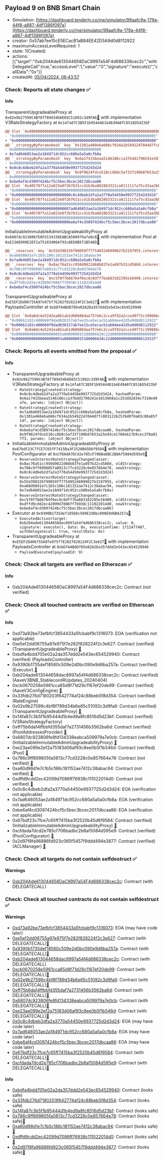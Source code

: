 ## Payload 9 on BNB Smart Chain

- Simulation: [https://dashboard.tenderly.co/me/simulator/99aafc9a-179a-44f8-a887-4df1386f097a](https://dashboard.tenderly.co/me/simulator/99aafc9a-179a-44f8-a887-4df1386f097a)
- creator: 0x57ab7ee15cE5ECacB1aB84EE42D5A9d0d8112922
- maximumAccessLevelRequired: 1
- state: 1(Created)
- actions: [{"target":"0xb204Ade613044658DaC8997a54F4d686338cec2c","withDelegateCall":true,"accessLevel":1,"value":"0","signature":"execute()","callData":"0x"}]
- createdAt: [05/04/2024, 06:43:57](https://bscscan.com/tx/0xad2de3a9c379f9a50d70862af1de9d5408d2f3df4d85c07cb1612f8c0e1b0ae7)

### Check: Reports all state changes :white_check_mark:

#### Info


TransparentUpgradeableProxy at `0x02e9b27599C4Bf8f789d34b6E65C51092c3d9FA6`[:ghost:](https://github.com/bgd-labs/aave-address-book "AaveV3BNB.RATES_FACTORY") with implementation V3RateStrategyFactory at `0x14fa87C3B5F1b95444D1b4Ed9A8fC8516D5d23bF`
```diff
@@ Slot `0x0000000000000000000000000000000000000000000000000000000000000002` @@
- "0x0000000000000000000000000000000000000000000000000000000000000005"
+ "0x0000000000000000000000000000000000000000000000000000000000000008"
@@ `_strategyByParamsHash` key `0x1301a460e6a686cf634a1b5492247044d7fc80312262576d0f9a83c88a85f14f` @@
- 0x0000000000000000000000000000000000000000
+ 0x7ad646053ae2a184971dc952cc680a5a5a0cfb8a
@@ `_strategyByParamsHash` key `0x6a17415beaa5146186cca37bdd1790241e1013668a1c253dd2834cf310e49afe` @@
- 0x0000000000000000000000000000000000000000
+ 0x0c8c4dbeb2dfa2a3770a54450e9937725d2d3d24
@@ `_strategyByParamsHash` key `0x9f9624fdce518cc8b0c5af337190b87653a25e93ce1760eb17b9cec370a017f3` @@
- 0x0000000000000000000000000000000000000000
+ 0xbe6af4cd3097424bcf5c5bec3bcec2017dbcaa86
@@ Slot `0x405787fa12a823e0f2b7631cc41b3ba8828b3321ca811111fa75cd3aa3bb5ad3` @@
- "0x0000000000000000000000000000000000000000000000000000000000000000"
+ "0x0000000000000000000000000c8c4dbeb2dfa2a3770a54450e9937725d2d3d24"
@@ Slot `0x405787fa12a823e0f2b7631cc41b3ba8828b3321ca811111fa75cd3aa3bb5ad4` @@
- "0x0000000000000000000000000000000000000000000000000000000000000000"
+ "0x0000000000000000000000007ad646053ae2a184971dc952cc680a5a5a0cfb8a"
@@ Slot `0x405787fa12a823e0f2b7631cc41b3ba8828b3321ca811111fa75cd3aa3bb5ad5` @@
- "0x0000000000000000000000000000000000000000000000000000000000000000"
+ "0x000000000000000000000000be6af4cd3097424bcf5c5bec3bcec2017dbcaa86"
```

InitializableImmutableAdminUpgradeabilityProxy at `0x6807dc923806fE8Fd134338EABCA509979a7e0cB`[:ghost:](https://github.com/bgd-labs/aave-address-book "AaveV3BNB.POOL") with implementation Pool at `0xE23AE099E2EF2a75183d06Af93c8EE0B5f1B546D`[:ghost:](https://github.com/bgd-labs/aave-address-book "AaveV3BNB.POOL_IMPL")
```diff
@@ `_reserves` key `0x55d398326f99059ff775485246999027b3197955.interestRateStrategyAddress` @@
- 0xa60d98d1e7c1b5c186c181152ae7412c38abac94
+ 0x7ad646053ae2a184971dc952cc680a5a5a0cfb8a
@@ `_reserves` key `0x8ac76a51cc950d9822d68b83fe1ad97b32cd580d.interestRateStrategyAddress` @@
- 0x786c9ff899805fa0813c77cd3228c0e857664e78
+ 0x0c8c4dbeb2dfa2a3770a54450e9937725d2d3d24
@@ `_reserves` key `0xc5f0f7b66764f6ec8c8dff7ba683102295e16409.interestRateStrategyAddress` @@
- 0xdffd9cdd2ec42099d7086ff76938c111022014d0
+ 0xbe6af4cd3097424bcf5c5bec3bcec2017dbcaa86
```

TransparentUpgradeableProxy at `0xE5EF2Dd06755A97e975f7E282f828224F2C3e627`[:ghost:](https://github.com/bgd-labs/aave-address-book "GovernanceV3BNB.PAYLOADS_CONTROLLER") with implementation PayloadsController at `0xbDfA4BdD705e02A2Da357ddd2e543ec654529940`
```diff
@@ Slot `0x8a8dc4e5242ea8b1ab1d60606dae757e6c2cca9f92a2cced9f72c19960bcb458` @@
- "0x00661102c400660f9dad020157ab7ee15ce5ecacb1ab84ee42d5a9d0d8112922"
+ "0x00661102c400660f9dad030157ab7ee15ce5ecacb1ab84ee42d5a9d0d8112922"
@@ Slot `0x8a8dc4e5242ea8b1ab1d60606dae757e6c2cca9f92a2cced9f72c19960bcb459` @@
- "0x000000000000000000093a80000001518000663dc22d00000000000000000000"
+ "0x000000000000000000093a80000001518000663dc22d0000000000006612552f"
```


### Check: Reports all events emitted from the proposal :white_check_mark:

#### Info

- TransparentUpgradeableProxy at `0x02e9b27599C4Bf8f789d34b6E65C51092c3d9FA6`[:ghost:](https://github.com/bgd-labs/aave-address-book "AaveV3BNB.RATES_FACTORY") with implementation V3RateStrategyFactory at `0x14fa87C3B5F1b95444D1b4Ed9A8fC8516D5d23bF`
  - `RateStrategyCreated(strategy: 0x0c8c4dbeb2dfa2a3770a54450e9937725d2d3d24, hashedParam: 0x6a17415beaa5146186cca37bdd1790241e1013668a1c253dd2834cf310e49afe, params: [object Object])`
  - `RateStrategyCreated(strategy: 0x7ad646053ae2a184971dc952cc680a5a5a0cfb8a, hashedParam: 0x1301a460e6a686cf634a1b5492247044d7fc80312262576d0f9a83c88a85f14f, params: [object Object])`
  - `RateStrategyCreated(strategy: 0xbe6af4cd3097424bcf5c5bec3bcec2017dbcaa86, hashedParam: 0x9f9624fdce518cc8b0c5af337190b87653a25e93ce1760eb17b9cec370a017f3, params: [object Object])`
- InitializableImmutableAdminUpgradeabilityProxy at `0x67bdF23C7fCE7C65fF7415Ba3F2520B45D6f9584`[:ghost:](https://github.com/bgd-labs/aave-address-book "AaveV3BNB.POOL_CONFIGURATOR") with implementation PoolConfigurator at `0xCFDAdA7DCd2e785cF706BaDBC2B8Af5084d595e9`[:ghost:](https://github.com/bgd-labs/aave-address-book "AaveV3BNB.POOL_CONFIGURATOR_IMPL")
  - `ReserveInterestRateStrategyChanged(asset: 0x8ac76a51cc950d9822d68b83fe1ad97b32cd580d, oldStrategy: 0x786c9ff899805fa0813c77cd3228c0e857664e78, newStrategy: 0x0c8c4dbeb2dfa2a3770a54450e9937725d2d3d24)`
  - `ReserveInterestRateStrategyChanged(asset: 0x55d398326f99059ff775485246999027b3197955, oldStrategy: 0xa60d98d1e7c1b5c186c181152ae7412c38abac94, newStrategy: 0x7ad646053ae2a184971dc952cc680a5a5a0cfb8a)`
  - `ReserveInterestRateStrategyChanged(asset: 0xc5f0f7b66764f6ec8c8dff7ba683102295e16409, oldStrategy: 0xdffd9cdd2ec42099d7086ff76938c111022014d0, newStrategy: 0xbe6af4cd3097424bcf5c5bec3bcec2017dbcaa86)`
- Executor at `0x9390B1735def18560c509E2d0bc090E9d6BA257a`[:ghost:](https://github.com/bgd-labs/aave-address-book "AaveV3BNB.ACL_ADMIN, GovernanceV3BNB.EXECUTOR_LVL_1")
  - `ExecutedAction(target: 0xb204ade613044658dac8997a54f4d686338cec2c, value: 0, signature: execute(), data: 0x, executionTime: 1712477487, withDelegatecall: true, resultData: 0x)`
- TransparentUpgradeableProxy at `0xE5EF2Dd06755A97e975f7E282f828224F2C3e627`[:ghost:](https://github.com/bgd-labs/aave-address-book "GovernanceV3BNB.PAYLOADS_CONTROLLER") with implementation PayloadsController at `0xbDfA4BdD705e02A2Da357ddd2e543ec654529940`
  - `PayloadExecuted(payloadId: 9)`

### Check: Check all targets are verified on Etherscan :white_check_mark:

#### Info

- 0xb204Ade613044658DaC8997a54F4d686338cec2c: Contract (not verified) 

### Check: Check all touched contracts are verified on Etherscan :white_check_mark:

#### Info

- 0xd73a92be73efbfcf3854433a5fcbabf9c1316073: EOA (verification not applicable)
- 0xe5ef2dd06755a97e975f7e282f828224f2c3e627: Contract (verified) (TransparentUpgradeableProxy) [:ghost:](https://github.com/bgd-labs/aave-address-book "GovernanceV3BNB.PAYLOADS_CONTROLLER")
- 0xbdfa4bdd705e02a2da357ddd2e543ec654529940: Contract (verified) (PayloadsController) 
- 0x9390b1735def18560c509e2d0bc090e9d6ba257a: Contract (verified) (Executor) [:ghost:](https://github.com/bgd-labs/aave-address-book "AaveV3BNB.ACL_ADMIN, GovernanceV3BNB.EXECUTOR_LVL_1")
- 0xb204ade613044658dac8997a54f4d686338cec2c: Contract (verified) (AaveV3BNB_StablecoinIRUpdates_20240404) 
- 0xcb0670258e5961cca85d8f71d29c1167ef20de99: Contract (verified) (AaveV3ConfigEngine) [:ghost:](https://github.com/bgd-labs/aave-address-book "AaveV3BNB.CONFIG_ENGINE")
- 0x33fdb276d7180203f642774af24c88beb5f8d354: Contract (verified) (RateEngine) 
- 0x02e9b27599c4bf8f789d34b6e65c51092c3d9fa6: Contract (verified) (TransparentUpgradeableProxy) [:ghost:](https://github.com/bgd-labs/aave-address-book "AaveV3BNB.RATES_FACTORY")
- 0x14fa87c3b5f1b95444d1b4ed9a8fc8516d5d23bf: Contract (verified) (V3RateStrategyFactory) 
- 0xff75b6da14ffbbfd355daf7a2731456b3562ba6d: Contract (verified) (PoolAddressesProvider) [:ghost:](https://github.com/bgd-labs/aave-address-book "AaveV3BNB.POOL_ADDRESSES_PROVIDER")
- 0x6807dc923806fe8fd134338eabca509979a7e0cb: Contract (verified) (InitializableImmutableAdminUpgradeabilityProxy) [:ghost:](https://github.com/bgd-labs/aave-address-book "AaveV3BNB.POOL")
- 0xe23ae099e2ef2a75183d06af93c8ee0b5f1b546d: Contract (verified) (Pool) [:ghost:](https://github.com/bgd-labs/aave-address-book "AaveV3BNB.POOL_IMPL")
- 0x786c9ff899805fa0813c77cd3228c0e857664e78: Contract (not verified) [:ghost:](https://github.com/bgd-labs/aave-address-book "AaveV3BNB.ASSETS.USDC.INTEREST_RATE_STRATEGY")
- 0xa60d98d1e7c1b5c186c181152ae7412c38abac94: Contract (not verified) [:ghost:](https://github.com/bgd-labs/aave-address-book "AaveV3BNB.ASSETS.USDT.INTEREST_RATE_STRATEGY")
- 0xdffd9cdd2ec42099d7086ff76938c111022014d0: Contract (not verified) [:ghost:](https://github.com/bgd-labs/aave-address-book "AaveV3BNB.ASSETS.FDUSD.INTEREST_RATE_STRATEGY")
- 0x0c8c4dbeb2dfa2a3770a54450e9937725d2d3d24: EOA (verification not applicable)
- 0x7ad646053ae2a184971dc952cc680a5a5a0cfb8a: EOA (verification not applicable)
- 0xbe6af4cd3097424bcf5c5bec3bcec2017dbcaa86: EOA (verification not applicable)
- 0x67bdf23c7fce7c65ff7415ba3f2520b45d6f9584: Contract (verified) (InitializableImmutableAdminUpgradeabilityProxy) [:ghost:](https://github.com/bgd-labs/aave-address-book "AaveV3BNB.POOL_CONFIGURATOR")
- 0xcfdada7dcd2e785cf706badbc2b8af5084d595e9: Contract (verified) (PoolConfigurator) [:ghost:](https://github.com/bgd-labs/aave-address-book "AaveV3BNB.POOL_CONFIGURATOR_IMPL")
- 0x2d97f8fa96886fd923c065f5457f9ddd494e3877: Contract (verified) (ACLManager) [:ghost:](https://github.com/bgd-labs/aave-address-book "AaveV3BNB.ACL_MANAGER")

### Check: Check all targets do not contain selfdestruct :white_check_mark:

#### Warnings

- [0xb204Ade613044658DaC8997a54F4d686338cec2c](https://bscscan.com/address/0xb204Ade613044658DaC8997a54F4d686338cec2c): Contract (with DELEGATECALL)

### Check: Check all touched contracts do not contain selfdestruct :white_check_mark:

#### Warnings

- [0xd73a92be73efbfcf3854433a5fcbabf9c1316073](https://bscscan.com/address/0xd73a92be73efbfcf3854433a5fcbabf9c1316073): EOA (may have code later)
- [0xe5ef2dd06755a97e975f7e282f828224f2c3e627](https://bscscan.com/address/0xe5ef2dd06755a97e975f7e282f828224f2c3e627): Contract (with DELEGATECALL)[:ghost:](https://github.com/bgd-labs/aave-address-book "GovernanceV3BNB.PAYLOADS_CONTROLLER")
- [0x9390b1735def18560c509e2d0bc090e9d6ba257a](https://bscscan.com/address/0x9390b1735def18560c509e2d0bc090e9d6ba257a): Contract (with DELEGATECALL)[:ghost:](https://github.com/bgd-labs/aave-address-book "AaveV3BNB.ACL_ADMIN, GovernanceV3BNB.EXECUTOR_LVL_1")
- [0xb204ade613044658dac8997a54f4d686338cec2c](https://bscscan.com/address/0xb204ade613044658dac8997a54f4d686338cec2c): Contract (with DELEGATECALL)
- [0xcb0670258e5961cca85d8f71d29c1167ef20de99](https://bscscan.com/address/0xcb0670258e5961cca85d8f71d29c1167ef20de99): Contract (with DELEGATECALL)[:ghost:](https://github.com/bgd-labs/aave-address-book "AaveV3BNB.CONFIG_ENGINE")
- [0x02e9b27599c4bf8f789d34b6e65c51092c3d9fa6](https://bscscan.com/address/0x02e9b27599c4bf8f789d34b6e65c51092c3d9fa6): Contract (with DELEGATECALL)[:ghost:](https://github.com/bgd-labs/aave-address-book "AaveV3BNB.RATES_FACTORY")
- [0xff75b6da14ffbbfd355daf7a2731456b3562ba6d](https://bscscan.com/address/0xff75b6da14ffbbfd355daf7a2731456b3562ba6d): Contract (with DELEGATECALL)[:ghost:](https://github.com/bgd-labs/aave-address-book "AaveV3BNB.POOL_ADDRESSES_PROVIDER")
- [0x6807dc923806fe8fd134338eabca509979a7e0cb](https://bscscan.com/address/0x6807dc923806fe8fd134338eabca509979a7e0cb): Contract (with DELEGATECALL)[:ghost:](https://github.com/bgd-labs/aave-address-book "AaveV3BNB.POOL")
- [0xe23ae099e2ef2a75183d06af93c8ee0b5f1b546d](https://bscscan.com/address/0xe23ae099e2ef2a75183d06af93c8ee0b5f1b546d): Contract (with DELEGATECALL)[:ghost:](https://github.com/bgd-labs/aave-address-book "AaveV3BNB.POOL_IMPL")
- [0x0c8c4dbeb2dfa2a3770a54450e9937725d2d3d24](https://bscscan.com/address/0x0c8c4dbeb2dfa2a3770a54450e9937725d2d3d24): EOA (may have code later)
- [0x7ad646053ae2a184971dc952cc680a5a5a0cfb8a](https://bscscan.com/address/0x7ad646053ae2a184971dc952cc680a5a5a0cfb8a): EOA (may have code later)
- [0xbe6af4cd3097424bcf5c5bec3bcec2017dbcaa86](https://bscscan.com/address/0xbe6af4cd3097424bcf5c5bec3bcec2017dbcaa86): EOA (may have code later)
- [0x67bdf23c7fce7c65ff7415ba3f2520b45d6f9584](https://bscscan.com/address/0x67bdf23c7fce7c65ff7415ba3f2520b45d6f9584): Contract (with DELEGATECALL)[:ghost:](https://github.com/bgd-labs/aave-address-book "AaveV3BNB.POOL_CONFIGURATOR")
- [0xcfdada7dcd2e785cf706badbc2b8af5084d595e9](https://bscscan.com/address/0xcfdada7dcd2e785cf706badbc2b8af5084d595e9): Contract (with DELEGATECALL)[:ghost:](https://github.com/bgd-labs/aave-address-book "AaveV3BNB.POOL_CONFIGURATOR_IMPL")

#### Info

- [0xbdfa4bdd705e02a2da357ddd2e543ec654529940](https://bscscan.com/address/0xbdfa4bdd705e02a2da357ddd2e543ec654529940): Contract (looks safe)
- [0x33fdb276d7180203f642774af24c88beb5f8d354](https://bscscan.com/address/0x33fdb276d7180203f642774af24c88beb5f8d354): Contract (looks safe)
- [0x14fa87c3b5f1b95444d1b4ed9a8fc8516d5d23bf](https://bscscan.com/address/0x14fa87c3b5f1b95444d1b4ed9a8fc8516d5d23bf): Contract (looks safe)
- [0x786c9ff899805fa0813c77cd3228c0e857664e78](https://bscscan.com/address/0x786c9ff899805fa0813c77cd3228c0e857664e78): Contract (looks safe)[:ghost:](https://github.com/bgd-labs/aave-address-book "AaveV3BNB.ASSETS.USDC.INTEREST_RATE_STRATEGY")
- [0xa60d98d1e7c1b5c186c181152ae7412c38abac94](https://bscscan.com/address/0xa60d98d1e7c1b5c186c181152ae7412c38abac94): Contract (looks safe)[:ghost:](https://github.com/bgd-labs/aave-address-book "AaveV3BNB.ASSETS.USDT.INTEREST_RATE_STRATEGY")
- [0xdffd9cdd2ec42099d7086ff76938c111022014d0](https://bscscan.com/address/0xdffd9cdd2ec42099d7086ff76938c111022014d0): Contract (looks safe)[:ghost:](https://github.com/bgd-labs/aave-address-book "AaveV3BNB.ASSETS.FDUSD.INTEREST_RATE_STRATEGY")
- [0x2d97f8fa96886fd923c065f5457f9ddd494e3877](https://bscscan.com/address/0x2d97f8fa96886fd923c065f5457f9ddd494e3877): Contract (looks safe)[:ghost:](https://github.com/bgd-labs/aave-address-book "AaveV3BNB.ACL_MANAGER")

